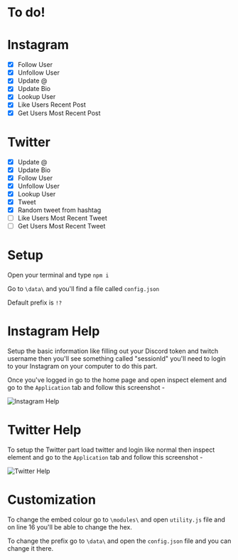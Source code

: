 # To do!

# Instagram

- [x] Follow User
- [x] Unfollow User
- [x] Update @
- [x] Update Bio
- [x] Lookup User
- [x] Like Users Recent Post
- [x] Get Users Most Recent Post

# Twitter

- [x] Update @
- [x] Update Bio
- [x] Follow User
- [x] Unfollow User
- [x] Lookup User
- [x] Tweet
- [x] Random tweet from hashtag
- [ ] Like Users Most Recent Tweet
- [ ] Get Users Most Recent Tweet

# Setup

Open your terminal and type `npm i`

Go to `\data\` and you'll find a file called `config.json`

Default prefix is `!?`

# Instagram Help

Setup the basic information like filling out your Discord token and twitch username then you'll see something called "sessionId" you'll need to login to your Instagram on your computer to do this part.

Once you've logged in go to the home page and open inspect element and go to the `Application` tab and follow this screenshot - 

![Instagram Help](https://i.imgur.com/0AmEqCI.png)

# Twitter Help

To setup the Twitter part load twitter and login like normal then inspect element and go to the `Application` tab and follow this screenshot -

![Twitter Help](https://i.imgur.com/6zDps9E.png)

# Customization

To change the embed colour go to `\modules\` and open `utility.js` file and on line 16 you'll be able to change the hex.

To change the prefix go to `\data\` and open the `config.json` file and you can change it there.
